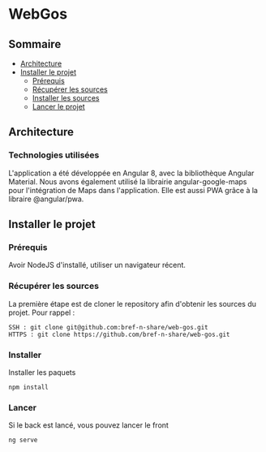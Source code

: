 # WebGos

## Sommaire
* [Architecture](#architecture)
* [Installer le projet](#installer-le-projet)
  * [Prérequis](#prrequis)
  * [Récupérer les sources](#rcuprer-les-sources)
  * [Installer les sources](#installer)
  * [Lancer le projet](#lancer)

## Architecture

### Technologies utilisées

L'application a été développée en Angular 8, avec la bibliothèque Angular Material. Nous avons
également utilisé la librairie angular-google-maps pour l'intégration de Maps dans l'application.
Elle est aussi PWA grâce à la libraire @angular/pwa.

## Installer le projet
### Prérequis
Avoir NodeJS d'installé, utiliser un navigateur récent.

### Récupérer les sources
La première étape est de cloner le repository afin d'obtenir les sources du projet. 
Pour rappel :
```
SSH : git clone git@github.com:bref-n-share/web-gos.git
HTTPS : git clone https://github.com/bref-n-share/web-gos.git
```
### Installer
Installer les paquets 
```
npm install
```

### Lancer
Si le back est lancé, vous pouvez lancer le front
```
ng serve
```

